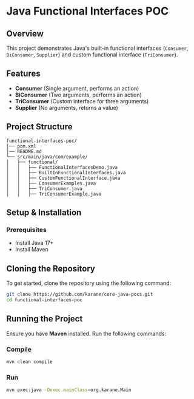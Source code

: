 # Java Functional Interfaces POC

## Overview
This project demonstrates Java's built-in functional interfaces (`Consumer`, `BiConsumer`, `Supplier`) and custom functional interface (`TriConsumer`).

## Features
- **Consumer** (Single argument, performs an action)
- **BiConsumer** (Two arguments, performs an action)
- **TriConsumer** (Custom interface for three arguments)
- **Supplier** (No arguments, returns a value)

## Project Structure
```
functional-interfaces-poc/
│── pom.xml
│── README.md
└── src/main/java/com/example/
│   ├── functional/
│   │   ├── FunctionalInterfacesDemo.java
│   │   ├── BuiltInFunctionalInterfaces.java
│   │   ├── CustomFunctionalInterface.java
│   │   ├── ConsumerExamples.java
│   │   ├── TriConsumer.java
│   │   ├── TriConsumerExample.java
```

## Setup & Installation
### Prerequisites
- Install Java 17+
- Install Maven

## Cloning the Repository

To get started, clone the repository using the following command:
```sh
git clone https://github.com/karane/core-java-pocs.git
cd functional-interfaces-poc
```

## Running the Project
Ensure you have **Maven** installed. Run the following commands:

### Compile
```sh
mvn clean compile
```

### Run
```sh
mvn exec:java -Dexec.mainClass=org.karane.Main
```

